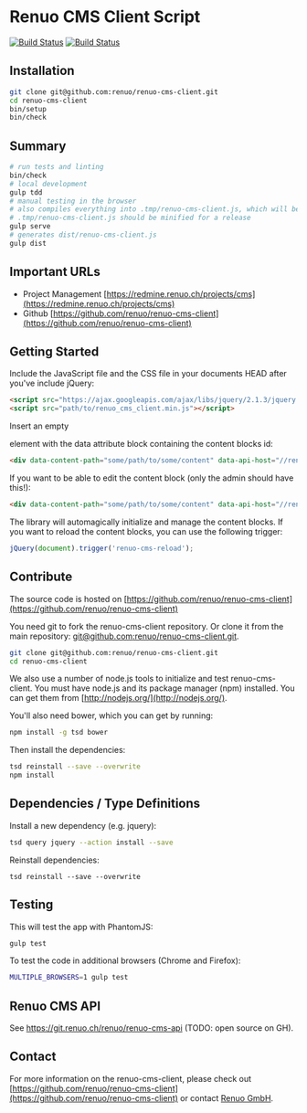 # Renuo CMS Client Script

[![Build Status](https://travis-ci.org/renuo/renuo-cms-client.svg?branch=develop)](https://travis-ci.org/renuo/renuo-cms-client) [![Build Status](https://travis-ci.org/renuo/renuo-cms-client.svg?branch=master)](https://travis-ci.org/renuo/renuo-cms-client)

## Installation

```sh
git clone git@github.com:renuo/renuo-cms-client.git
cd renuo-cms-client
bin/setup
bin/check
```

## Summary

```sh
# run tests and linting
bin/check
# local development
gulp tdd
# manual testing in the browser
# also compiles everything into .tmp/renuo-cms-client.js, which will be used in local testing
# .tmp/renuo-cms-client.js should be minified for a release
gulp serve
# generates dist/renuo-cms-client.js
gulp dist
```

## Important URLs

* Project Management [https://redmine.renuo.ch/projects/cms](https://redmine.renuo.ch/projects/cms)
* Github [https://github.com/renuo/renuo-cms-client](https://github.com/renuo/renuo-cms-client)


## Getting Started

Include the JavaScript file and the CSS file in your documents HEAD after you've include jQuery:
 
```html
<script src="https://ajax.googleapis.com/ajax/libs/jquery/2.1.3/jquery.min.js"></script>
<script src="path/to/renuo_cms_client.min.js"></script>
```

Insert an empty <div> element with the data attribute block containing the content blocks id:

```html
<div data-content-path="some/path/to/some/content" data-api-host="//renuo-cms-api.dev:3000" data-api-key="aValidApiKey"></div>
```

If you want to be able to edit the content block (only the admin should have this!):

```html
<div data-content-path="some/path/to/some/content" data-api-host="//renuo-cms-api.dev:3000" data-api-key="aValidApiKey" data-private-api-key="AdminONLY"></div>
```

The library will automagically initialize and manage the content blocks. If you want to reload the content blocks, you
can use the following trigger:

```js
jQuery(document).trigger('renuo-cms-reload');
```



## Contribute

The source code is hosted on [https://github.com/renuo/renuo-cms-client](https://github.com/renuo/renuo-cms-client)

You need git to fork the renuo-cms-client repository. Or clone it from the main repository:
[git@github.com:renuo/renuo-cms-client.git](git@github.com:renuo/renuo-cms-client.git).

```sh
git clone git@github.com:renuo/renuo-cms-client.git
cd renuo-cms-client
```

We also use a number of node.js tools to initialize and test renuo-cms-client. You must have node.js and
its package manager (npm) installed.  You can get them from [http://nodejs.org/](http://nodejs.org/).

You'll also need bower, which you can get by running:

```sh
npm install -g tsd bower
```

Then install the dependencies:

```sh
tsd reinstall --save --overwrite
npm install
```

## Dependencies / Type Definitions

Install a new dependency (e.g. jquery): 

```sh
tsd query jquery --action install --save
```

Reinstall dependencies: 

```
tsd reinstall --save --overwrite
```

## Testing

This will test the app with PhantomJS:

```sh
gulp test
```

To test the code in additional browsers (Chrome and Firefox):

```sh
MULTIPLE_BROWSERS=1 gulp test
```

## Renuo CMS API

See https://git.renuo.ch/renuo/renuo-cms-api (TODO: open source on GH).

## Contact

For more information on the renuo-cms-client, please check out
[https://github.com/renuo/renuo-cms-client](https://github.com/renuo/renuo-cms-client)
or contact [Renuo GmbH](info@renuo.ch).
